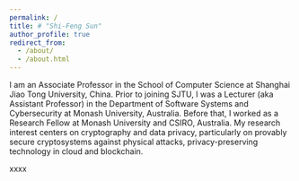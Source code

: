 ```yaml
---
permalink: /
title: # "Shi-Feng Sun"
author_profile: true
redirect_from: 
  - /about/
  - /about.html
---
```


I am an Associate Professor in the School of Computer Science at Shanghai Jiao Tong University, China. Prior to joining SJTU, I was a Lecturer (aka Assistant Professor) in the Department of Software Systems and Cybersecurity at Monash University, Australia. Before that, I worked as a Research Fellow at Monash University and CSIRO, Australia. My research interest centers on cryptography and data privacy, particularly on provably secure cryptosystems against physical attacks, privacy-preserving technology in cloud and blockchain.

xxxx
